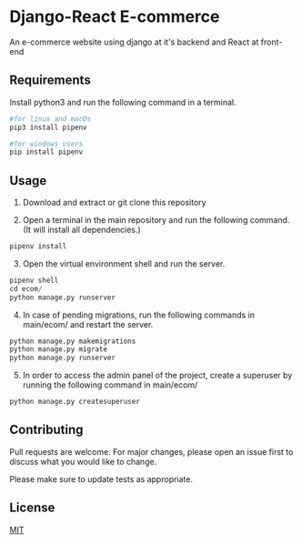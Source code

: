 # Django-React E-commerce

An e-commerce website using django at it's backend and React at front-end

## Requirements

Install python3 and run the following command in a terminal.

```python 
#for linux and macOs
pip3 install pipenv

#for windows users
pip install pipenv
```

## Usage

1. Download and extract or git clone this repository

2. Open a terminal in the main repository and run the following command. (It will install all dependencies.)

```python
pipenv install
```
3. Open the virtual environment shell and run the server.

```python
pipenv shell
cd ecom/
python manage.py runserver
```
4. In case of pending migrations, run the following commands in main/ecom/ and restart the server.
```python
python manage.py makemigrations
python manage.py migrate
python manage.py runserver
```
5. In order to access the admin panel of the project, create a superuser by running the following command in main/ecom/
```python
python manage.py createsuperuser
```

## Contributing
Pull requests are welcome. For major changes, please open an issue first to discuss what you would like to change.

Please make sure to update tests as appropriate.

## License
[MIT](https://choosealicense.com/licenses/mit/)